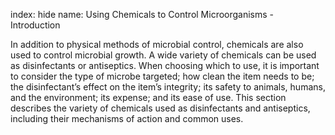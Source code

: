index: hide
name: Using Chemicals to Control Microorganisms - Introduction

In addition to physical methods of microbial control, chemicals are also used to control microbial growth. A wide variety of chemicals can be used as disinfectants or antiseptics. When choosing which to use, it is important to consider the type of microbe targeted; how clean the item needs to be; the disinfectant’s effect on the item’s integrity; its safety to animals, humans, and the environment; its expense; and its ease of use. This section describes the variety of chemicals used as disinfectants and antiseptics, including their mechanisms of action and common uses.
